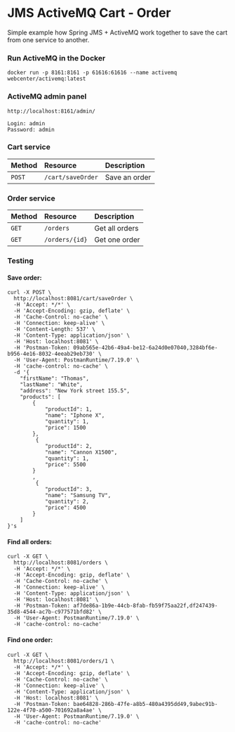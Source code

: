<h1>JMS ActiveMQ Cart - Order</h1>
<p>Simple example how Spring JMS + ActiveMQ work together to save the cart from one service to another.</p>

<h3>Run ActiveMQ in the Docker</h3>
<p><code>docker run -p 8161:8161 -p 61616:61616 --name activemq webcenter/activemq:latest </code></p>

<h3>ActiveMQ admin panel</h3>
<p><code>http://localhost:8161/admin/</code></p>
<p>
<code>Login: admin</code><br>
<code>Password: admin</code>
</p>

<h3>Cart service</h3>
<table>
<thead>
<tr>
<th align="left">Method</th>
<th align="left">Resource</th>
<th align="left">Description</th>
</tr>
</thead>
<tbody>
<tr>
<td align="left"><code>POST</code></td>
<td align="left"><code>/cart/saveOrder</code></td>
<td align="left">Save an order</td>
</tr>
</tbody>
</table>

<h3>Order service</h3>
<table>
<thead>
<tr>
<th align="left">Method</th>
<th align="left">Resource</th>
<th align="left">Description</th>
</tr>
</thead>
<tbody>
<tr>
<td align="left"><code>GET</code></td>
<td align="left"><code>/orders</code></td>
<td align="left">Get all orders</td>
</tr>
<tr>
<td align="left"><code>GET</code></td>
<td align="left"><code>/orders/{id}</code></td>
<td align="left">Get one order</td>
</tr>
</tbody>
</table>

<h3>Testing</h3>
<p>
<h4>Save order:</h4>
<code>curl -X POST \
  http://localhost:8081/cart/saveOrder \
  -H 'Accept: */*' \
  -H 'Accept-Encoding: gzip, deflate' \
  -H 'Cache-Control: no-cache' \
  -H 'Connection: keep-alive' \
  -H 'Content-Length: 537' \
  -H 'Content-Type: application/json' \
  -H 'Host: localhost:8081' \
  -H 'Postman-Token: 09ab565e-42b6-49a4-be12-6a24d0e07040,3284bf6e-b956-4e16-8032-4eeab29eb730' \
  -H 'User-Agent: PostmanRuntime/7.19.0' \
  -H 'cache-control: no-cache' \
  -d '{
    "firstName": "Thomas",
    "lastName": "White",
    "address": "New York street 155.5",
    "products": [
        {
            "productId": 1,
            "name": "Iphone X",
            "quantity": 1,
            "price": 1500
        },
         {
            "productId": 2,
            "name": "Cannon X1500",
            "quantity": 1,
            "price": 5500
        }
        ,
         {
            "productId": 3,
            "name": "Samsung TV",
            "quantity": 2,
            "price": 4500
        }
    ]
}'s</code>
</p>

<p>
<h4>Find all orders:</h4>
<code>curl -X GET \
  http://localhost:8081/orders \
  -H 'Accept: */*' \
  -H 'Accept-Encoding: gzip, deflate' \
  -H 'Cache-Control: no-cache' \
  -H 'Connection: keep-alive' \
  -H 'Content-Type: application/json' \
  -H 'Host: localhost:8081' \
  -H 'Postman-Token: af7de86a-1b9e-44cb-8fab-fb59f75aa22f,df247439-35d8-4544-ac7b-c977571bfd82' \
  -H 'User-Agent: PostmanRuntime/7.19.0' \
  -H 'cache-control: no-cache'</code>
</p>

<p>
<h4>Find one order:</h4>
<code>curl -X GET \
  http://localhost:8081/orders/1 \
  -H 'Accept: */*' \
  -H 'Accept-Encoding: gzip, deflate' \
  -H 'Cache-Control: no-cache' \
  -H 'Connection: keep-alive' \
  -H 'Content-Type: application/json' \
  -H 'Host: localhost:8081' \
  -H 'Postman-Token: bae64828-286b-47fe-a8b5-480a4395dd49,9abec91b-122e-4f70-a500-701692a8a4ae' \
  -H 'User-Agent: PostmanRuntime/7.19.0' \
  -H 'cache-control: no-cache'</code>
</p>
